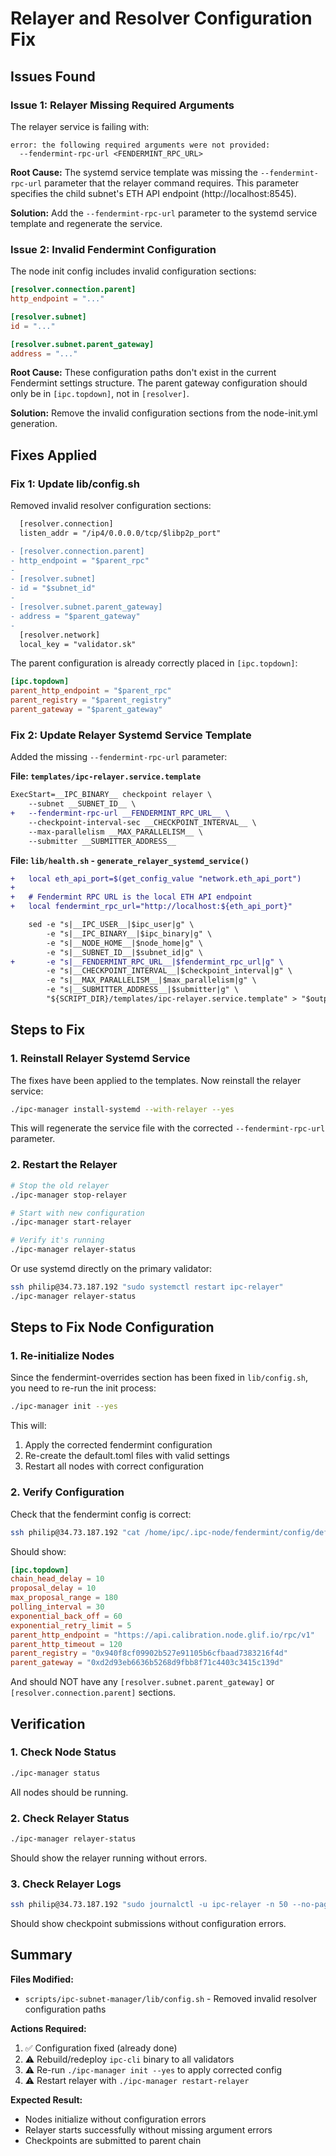 # Relayer and Resolver Configuration Fix

## Issues Found

### Issue 1: Relayer Missing Required Arguments
The relayer service is failing with:
```
error: the following required arguments were not provided:
  --fendermint-rpc-url <FENDERMINT_RPC_URL>
```

**Root Cause:** The systemd service template was missing the `--fendermint-rpc-url` parameter that the relayer command requires. This parameter specifies the child subnet's ETH API endpoint (http://localhost:8545).

**Solution:** Add the `--fendermint-rpc-url` parameter to the systemd service template and regenerate the service.

### Issue 2: Invalid Fendermint Configuration
The node init config includes invalid configuration sections:
```toml
[resolver.connection.parent]
http_endpoint = "..."

[resolver.subnet]
id = "..."

[resolver.subnet.parent_gateway]
address = "..."
```

**Root Cause:** These configuration paths don't exist in the current Fendermint settings structure. The parent gateway configuration should only be in `[ipc.topdown]`, not in `[resolver]`.

**Solution:** Remove the invalid configuration sections from the node-init.yml generation.

## Fixes Applied

### Fix 1: Update lib/config.sh

Removed invalid resolver configuration sections:

```diff
  [resolver.connection]
  listen_addr = "/ip4/0.0.0.0/tcp/$libp2p_port"

- [resolver.connection.parent]
- http_endpoint = "$parent_rpc"
-
- [resolver.subnet]
- id = "$subnet_id"
-
- [resolver.subnet.parent_gateway]
- address = "$parent_gateway"
-
  [resolver.network]
  local_key = "validator.sk"
```

The parent configuration is already correctly placed in `[ipc.topdown]`:
```toml
[ipc.topdown]
parent_http_endpoint = "$parent_rpc"
parent_registry = "$parent_registry"
parent_gateway = "$parent_gateway"
```

### Fix 2: Update Relayer Systemd Service Template

Added the missing `--fendermint-rpc-url` parameter:

**File: `templates/ipc-relayer.service.template`**
```diff
ExecStart=__IPC_BINARY__ checkpoint relayer \
    --subnet __SUBNET_ID__ \
+   --fendermint-rpc-url __FENDERMINT_RPC_URL__ \
    --checkpoint-interval-sec __CHECKPOINT_INTERVAL__ \
    --max-parallelism __MAX_PARALLELISM__ \
    --submitter __SUBMITTER_ADDRESS__
```

**File: `lib/health.sh` - `generate_relayer_systemd_service()`**
```diff
+   local eth_api_port=$(get_config_value "network.eth_api_port")
+
+   # Fendermint RPC URL is the local ETH API endpoint
+   local fendermint_rpc_url="http://localhost:${eth_api_port}"

    sed -e "s|__IPC_USER__|$ipc_user|g" \
        -e "s|__IPC_BINARY__|$ipc_binary|g" \
        -e "s|__NODE_HOME__|$node_home|g" \
        -e "s|__SUBNET_ID__|$subnet_id|g" \
+       -e "s|__FENDERMINT_RPC_URL__|$fendermint_rpc_url|g" \
        -e "s|__CHECKPOINT_INTERVAL__|$checkpoint_interval|g" \
        -e "s|__MAX_PARALLELISM__|$max_parallelism|g" \
        -e "s|__SUBMITTER_ADDRESS__|$submitter|g" \
        "${SCRIPT_DIR}/templates/ipc-relayer.service.template" > "$output_file"
```

## Steps to Fix

### 1. Reinstall Relayer Systemd Service

The fixes have been applied to the templates. Now reinstall the relayer service:

```bash
./ipc-manager install-systemd --with-relayer --yes
```

This will regenerate the service file with the corrected `--fendermint-rpc-url` parameter.

### 2. Restart the Relayer

```bash
# Stop the old relayer
./ipc-manager stop-relayer

# Start with new configuration
./ipc-manager start-relayer

# Verify it's running
./ipc-manager relayer-status
```

Or use systemd directly on the primary validator:
```bash
ssh philip@34.73.187.192 "sudo systemctl restart ipc-relayer"
./ipc-manager relayer-status
```

## Steps to Fix Node Configuration

### 1. Re-initialize Nodes

Since the fendermint-overrides section has been fixed in `lib/config.sh`, you need to re-run the init process:

```bash
./ipc-manager init --yes
```

This will:
1. Apply the corrected fendermint configuration
2. Re-create the default.toml files with valid settings
3. Restart all nodes with correct configuration

### 2. Verify Configuration

Check that the fendermint config is correct:

```bash
ssh philip@34.73.187.192 "cat /home/ipc/.ipc-node/fendermint/config/default.toml | grep -A 10 '\[ipc.topdown\]'"
```

Should show:
```toml
[ipc.topdown]
chain_head_delay = 10
proposal_delay = 10
max_proposal_range = 180
polling_interval = 30
exponential_back_off = 60
exponential_retry_limit = 5
parent_http_endpoint = "https://api.calibration.node.glif.io/rpc/v1"
parent_http_timeout = 120
parent_registry = "0x940f8cf09902b527e91105b6cfbaad7383216f4d"
parent_gateway = "0xd2d93eb6636b5268d9fbb8f71c4403c3415c139d"
```

And should NOT have any `[resolver.subnet.parent_gateway]` or `[resolver.connection.parent]` sections.

## Verification

### 1. Check Node Status
```bash
./ipc-manager status
```

All nodes should be running.

### 2. Check Relayer Status
```bash
./ipc-manager relayer-status
```

Should show the relayer running without errors.

### 3. Check Relayer Logs
```bash
ssh philip@34.73.187.192 "sudo journalctl -u ipc-relayer -n 50 --no-pager"
```

Should show checkpoint submissions without configuration errors.

## Summary

**Files Modified:**
- `scripts/ipc-subnet-manager/lib/config.sh` - Removed invalid resolver configuration paths

**Actions Required:**
1. ✅ Configuration fixed (already done)
2. ⚠️ Rebuild/redeploy `ipc-cli` binary to all validators
3. ⚠️ Re-run `./ipc-manager init --yes` to apply corrected config
4. ⚠️ Restart relayer with `./ipc-manager restart-relayer`

**Expected Result:**
- Nodes initialize without configuration errors
- Relayer starts successfully without missing argument errors
- Checkpoints are submitted to parent chain

